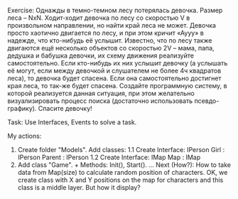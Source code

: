 Exercise:
Однажды в темно-темном лесу потерялась девочка. Размер леса – NxN. Ходит-ходит девочка по лесу со скоростью V в произвольном направлении, но найти край леса не может. Девочка просто хаотично двигается по лесу, и при этом кричит «Аууу» в надежде, что кто-нибудь её услышит. Известно, что по лесу также двигаются ещё несколько объектов со скоростью 2V – мама, папа, дедушка и бабушка девочки, их схему движения реализуйте самостоятельно. Если кто-нибудь их них услышит девочку (а услышать её могут, если между девочкой и слушателем не более 4ч квадратов леса), то девочка будет спасена. Если она самостоятельно достигнет края леса, то так-же будет спасена. 
Создайте программную систему, в которой реализуется данная ситуация, при этом желательно визуализировать процесс поиска (достаточно использовать псевдо-графику). Спасите девочку!

Task:
Use Interfaces, Events to solve a task.

My actions:
1. Create folder "Models". Add classes:
    1.1 Create Interface: IPerson
  Girl : IPerson
  Parent : IPerson
    1.2 Create Interface: IMap
  Map : IMap
2. Add class "Game". + Methods: Init(), Start().
...
Next (How?): How to take data from Map(size) to calculate random position of characters. OK, we create class with X and Y positions on the map for characters and this class is a middle layer. But how it display?
